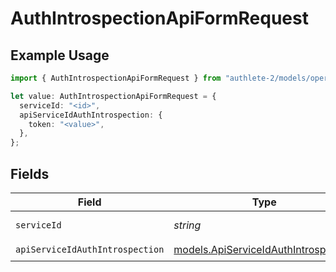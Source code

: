 # AuthIntrospectionApiFormRequest

## Example Usage

```typescript
import { AuthIntrospectionApiFormRequest } from "authlete-2/models/operations";

let value: AuthIntrospectionApiFormRequest = {
  serviceId: "<id>",
  apiServiceIdAuthIntrospection: {
    token: "<value>",
  },
};
```

## Fields

| Field                                                                                 | Type                                                                                  | Required                                                                              | Description                                                                           |
| ------------------------------------------------------------------------------------- | ------------------------------------------------------------------------------------- | ------------------------------------------------------------------------------------- | ------------------------------------------------------------------------------------- |
| `serviceId`                                                                           | *string*                                                                              | :heavy_check_mark:                                                                    | A service ID.                                                                         |
| `apiServiceIdAuthIntrospection`                                                       | [models.ApiServiceIdAuthIntrospection](../../models/apiserviceidauthintrospection.md) | :heavy_check_mark:                                                                    | N/A                                                                                   |